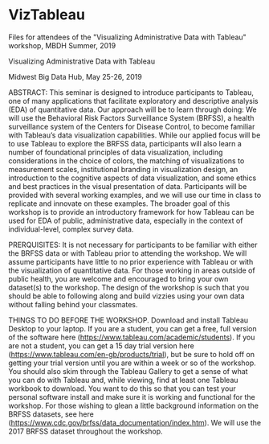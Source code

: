# VizTableau
Files for attendees of the "Visualizing Administrative Data with Tableau" workshop, MBDH Summer, 2019 

Visualizing Administrative Data with Tableau

Midwest Big Data Hub, May 25-26, 2019

ABSTRACT: This seminar is designed to introduce participants to Tableau, one of many applications that facilitate exploratory and 
descriptive analysis (EDA) of quantitative data. Our approach will be to learn through doing: We will use the Behavioral Risk Factors 
Surveillance System (BRFSS), a health surveillance system of the Centers for Disease Control, to become familiar with Tableau’s data 
visualization capabilities. While our applied focus will be to use Tableau to explore the BRFSS data, participants will also learn a 
number of foundational principles of data visualization, including considerations in the choice of colors, the matching of visualizations 
to measurement scales, institutional branding in visualization design, an introduction to the cognitive aspects of data visualization, 
and some ethics and best practices in the visual presentation of data. Participants will be provided with several working examples, and 
we will use our time in class to replicate and innovate on these examples. The broader goal of this workshop is to provide an introductory 
framework for how Tableau can be used for EDA of public, administrative data, especially in the context of individual-level, complex 
survey data.

PRERQUISITES: It is not necessary for participants to be familiar with either the BRFSS data or with Tableau prior to attending the 
workshop. We will assume participants have little to no prior experience with Tableau or with the visualization of quantitative data. 
For those working in areas outside of public health, you are welcome and encouraged to bring your own dataset(s) to the workshop. 
The design of the workshop is such that you should be able to following along and build vizzies using your own data without falling 
behind your classmates. 

THINGS TO DO BEFORE THE WORKSHOP. Download and install Tableau Desktop to your laptop. If you are a student, you can get a free, 
full version of the software here (https://www.tableau.com/academic/students). If you are not a student, you can get a 15 day trial 
version here (https://www.tableau.com/en-gb/products/trial), but be sure to hold off on getting your trial version until you are within 
a week or so of the workshop. You should also skim through the Tableau Gallery to get a sense of what you can do with Tableau and, while 
viewing, find at least one Tableau workbook to download. You want to do this so that you can test your personal software install and 
make sure it is working and functional for the workshop. For those wishing to glean a little background information on the BRFSS 
datasets, see here (https://www.cdc.gov/brfss/data_documentation/index.htm). We will use the 2017 BRFSS dataset throughout the workshop.
